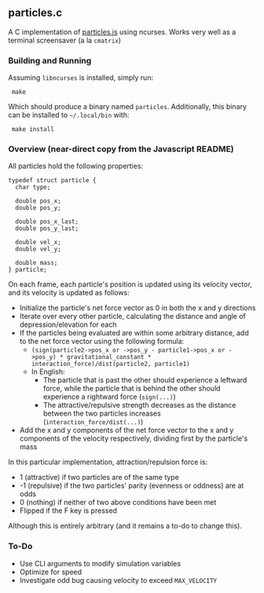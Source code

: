 ## particles.c

A C implementation of [particles.js](https://github.com/cubified/particles.js) using ncurses.  Works very well as a terminal screensaver (a la `cmatrix`)

### Building and Running

Assuming `libncurses` is installed, simply run:

     make

Which should produce a binary named `particles`.  Additionally, this binary can be installed to `~/.local/bin` with:

     make install

### Overview (near-direct copy from the Javascript README)

All particles hold the following properties:

```
typedef struct particle {
  char type;

  double pos_x;
  double pos_y;

  double pos_x_last;
  double pos_y_last;

  double vel_x;
  double vel_y;

  double mass;
} particle;
```

On each frame, each particle's position is updated using its velocity vector, and its velocity is updated as follows:

- Initialize the particle's net force vector as 0 in both the x and y directions
- Iterate over every other particle, calculating the distance and angle of depression/elevation for each
- If the particles being evaluated are within some arbitrary distance, add to the net force vector using the following formula:
  - `(sign(particle2->pos_x or ->pos_y - particle1->pos_x or ->pos_y) * gravitational_constant * interaction_force)/dist(particle2, particle1)`
  - In English:
    - The particle that is past the other should experience a leftward force, while the particle that is behind the other should experience a rightward force (`sign(...)`)
    - The attractive/repulsive strength decreases as the distance between the two particles increases (`interaction_force/dist(...)`)
- Add the x and y components of the net force vector to the x and y components of the velocity respectively, dividing first by the particle's mass

In this particular implementation, attraction/repulsion force is:

- 1 (attractive) if two particles are of the same type
- -1 (repulsive) if the two particles' parity (evenness or oddness) are at odds
- 0 (nothing) if neither of two above conditions have been met
- Flipped if the F key is pressed

Although this is entirely arbitrary (and it remains a to-do to change this).

### To-Do

- Use CLI arguments to modify simulation variables
- Optimize for speed
- Investigate odd bug causing velocity to exceed `MAX_VELOCITY`
